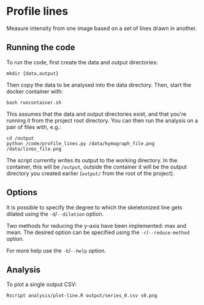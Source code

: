 # Profile lines

Measure intensity from one image based on a set of lines drawn in another.

## Running the code

To run the code, first create the data and output directories:

    mkdir {data,output}
    
Then copy the data to be analysed into the data directory. Then, start the
docker container with:

    bash runcontainer.sh
    
This assumes that the data and output directories exist, and that you're
running it from the project root directory. You can then run the analysis on a
pair of files with, e.g.:

    cd /output
    python /code/profile_lines.py /data/kymograph_file.png /data/lines_file.png
    
The script currently writes its output to the working directory. In the
container, this will be ``/output``, outside the container it will be the
output directory you created earlier (``output/`` from the root of the
project).

## Options

It is possible to specify the degree to which the skeletonized line gets
dilated using the ``-d``/``--dilation`` option.

Two methods for reducing the y-axis have been implemented: max and mean. The
desired option can be specified using the ``-r``/``--reduce-method`` option.

For more help use the ``-h``/``--help`` option.

## Analysis

To plot a single output CSV:

    Rscript analysis/plot-line.R output/series_0.csv s0.png

